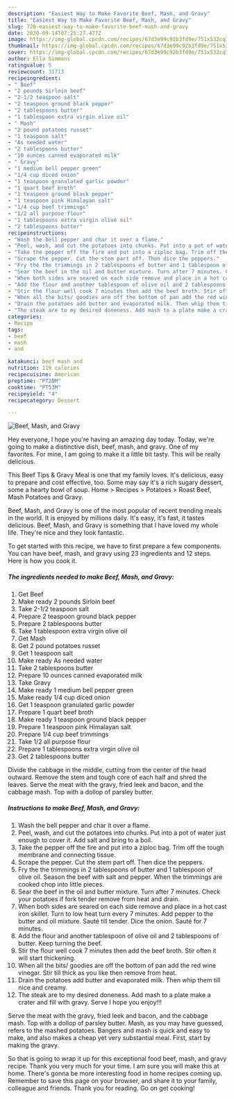 ```yaml
---
description: "Easiest Way to Make Favorite Beef, Mash, and Gravy"
title: "Easiest Way to Make Favorite Beef, Mash, and Gravy"
slug: 720-easiest-way-to-make-favorite-beef-mash-and-gravy
date: 2020-09-14T07:25:27.477Z
image: https://img-global.cpcdn.com/recipes/67d3e99c92b3fd9e/751x532cq70/beef-mash-and-gravy-recipe-main-photo.jpg
thumbnail: https://img-global.cpcdn.com/recipes/67d3e99c92b3fd9e/751x532cq70/beef-mash-and-gravy-recipe-main-photo.jpg
cover: https://img-global.cpcdn.com/recipes/67d3e99c92b3fd9e/751x532cq70/beef-mash-and-gravy-recipe-main-photo.jpg
author: Ella Simmons
ratingvalue: 5
reviewcount: 31713
recipeingredient:
- " Beef"
- "2 pounds Sirloin beef"
- "2-1/2 teaspoon salt"
- "2 teaspoon ground black pepper"
- "2 tablespoons butter"
- "1 tablespoon extra virgin olive oil"
- " Mash"
- "2 pound potatoes russet"
- "1 teaspoon salt"
- "As needed water"
- "2 tablespoons butter"
- "10 ounces canned evaporated milk"
- " Gravy"
- "1 medium bell pepper green"
- "1/4 cup diced onion"
- "1 teaspoon granulated garlic powder"
- "1 quart beef broth"
- "1 teaspoon ground black pepper"
- "1 teaspoon pink Himalayan salt"
- "1/4 cup beef trimmings"
- "1/2 all purpose flour"
- "1 tablespoons extra virgin olive oil"
- "2 tablespoons butter"
recipeinstructions:
- "Wash the bell pepper and char it over a flame."
- "Peel, wash, and cut the potatoes into chunks. Put into a pot of water just enough to cover it. Add salt and bring to a boil."
- "Take the pepper off the fire and put into a ziploc bag. Trim off the tough membrane and connecting tissue."
- "Scrape the pepper. Cut the stem part off. Then dice the peppers."
- "Fry the the trimmings in 2 tablespoons of butter and 1 tablespoon of olive oil. Season the beef with salt and pepper. When the trimmings are cooked chop into little pieces."
- "Sear the beef in the oil and butter mixture. Turn after 7 minutes. Check your potatoes if fork tender remove from heat and drain."
- "When both sides are seared on each side remove and place in a hot cast iron skillet. Turn to low heat turn every 7 minutes. Add pepper to the butter and oil mixture. Sauté till tender. Dice the onion. Sauté for 7 minutes."
- "Add the flour and another tablespoon of olive oil and 2 tablespoons of butter. Keep turning the beef."
- "Stir the flour well cook 7 minutes then add the beef broth. Stir often it will start thickening."
- "When all the bits/ goodies are off the bottom of pan add the red wine vinegar. Stir till thick as you like then remove from heat."
- "Drain the potatoes add butter and evaporated milk. Then whip them till nice and creamy."
- "The steak are to my desired doneness. Add mash to a plate make a crater and fill with gravy. Serve I hope you enjoy!!!"
categories:
- Recipe
tags:
- beef
- mash
- and

katakunci: beef mash and 
nutrition: 119 calories
recipecuisine: American
preptime: "PT20M"
cooktime: "PT53M"
recipeyield: "4"
recipecategory: Dessert

---
```



![Beef, Mash, and Gravy](https://img-global.cpcdn.com/recipes/67d3e99c92b3fd9e/751x532cq70/beef-mash-and-gravy-recipe-main-photo.jpg)

Hey everyone, I hope you're having an amazing day today. Today, we're going to make a distinctive dish, beef, mash, and gravy. One of my favorites. For mine, I am going to make it a little bit tasty. This will be really delicious.

This Beef Tips &amp; Gravy Meal is one that my family loves. It&#39;s delicious, easy to prepare and cost effective, too. Some may say it&#39;s a rich sugary dessert, some a hearty bowl of soup. Home &gt; Recipes &gt; Potatoes &gt; Roast Beef, Mash Potatoes and Gravy.

Beef, Mash, and Gravy is one of the most popular of recent trending meals in the world. It is enjoyed by millions daily. It's easy, it's fast, it tastes delicious. Beef, Mash, and Gravy is something that I have loved my whole life. They're nice and they look fantastic.


To get started with this recipe, we have to first prepare a few components. You can have beef, mash, and gravy using 23 ingredients and 12 steps. Here is how you cook it.

<!--inarticleads1-->

##### The ingredients needed to make Beef, Mash, and Gravy:

1. Get  Beef
1. Make ready 2 pounds Sirloin beef
1. Take 2-1/2 teaspoon salt
1. Prepare 2 teaspoon ground black pepper
1. Prepare 2 tablespoons butter
1. Take 1 tablespoon extra virgin olive oil
1. Get  Mash
1. Get 2 pound potatoes russet
1. Get 1 teaspoon salt
1. Make ready As needed water
1. Take 2 tablespoons butter
1. Prepare 10 ounces canned evaporated milk
1. Take  Gravy
1. Make ready 1 medium bell pepper green
1. Make ready 1/4 cup diced onion
1. Get 1 teaspoon granulated garlic powder
1. Prepare 1 quart beef broth
1. Make ready 1 teaspoon ground black pepper
1. Prepare 1 teaspoon pink Himalayan salt
1. Prepare 1/4 cup beef trimmings
1. Take 1/2 all purpose flour
1. Prepare 1 tablespoons extra virgin olive oil
1. Get 2 tablespoons butter


Divide the cabbage in the middle, cutting from the center of the head outward. Remove the stem and tough core of each half and shred the leaves. Serve the meat with the gravy, fried leek and bacon, and the cabbage mash. Top with a dollop of parsley butter. 

<!--inarticleads2-->

##### Instructions to make Beef, Mash, and Gravy:

1. Wash the bell pepper and char it over a flame.
1. Peel, wash, and cut the potatoes into chunks. Put into a pot of water just enough to cover it. Add salt and bring to a boil.
1. Take the pepper off the fire and put into a ziploc bag. Trim off the tough membrane and connecting tissue.
1. Scrape the pepper. Cut the stem part off. Then dice the peppers.
1. Fry the the trimmings in 2 tablespoons of butter and 1 tablespoon of olive oil. Season the beef with salt and pepper. When the trimmings are cooked chop into little pieces.
1. Sear the beef in the oil and butter mixture. Turn after 7 minutes. Check your potatoes if fork tender remove from heat and drain.
1. When both sides are seared on each side remove and place in a hot cast iron skillet. Turn to low heat turn every 7 minutes. Add pepper to the butter and oil mixture. Sauté till tender. Dice the onion. Sauté for 7 minutes.
1. Add the flour and another tablespoon of olive oil and 2 tablespoons of butter. Keep turning the beef.
1. Stir the flour well cook 7 minutes then add the beef broth. Stir often it will start thickening.
1. When all the bits/ goodies are off the bottom of pan add the red wine vinegar. Stir till thick as you like then remove from heat.
1. Drain the potatoes add butter and evaporated milk. Then whip them till nice and creamy.
1. The steak are to my desired doneness. Add mash to a plate make a crater and fill with gravy. Serve I hope you enjoy!!!


Serve the meat with the gravy, fried leek and bacon, and the cabbage mash. Top with a dollop of parsley butter. Mash, as you may have guessed, refers to the mashed potatoes. Bangers and mash is quick and easy to make, and also makes a cheap yet very substantial meal. First, start by making the gravy. 

So that is going to wrap it up for this exceptional food beef, mash, and gravy recipe. Thank you very much for your time. I am sure you will make this at home. There's gonna be more interesting food in home recipes coming up. Remember to save this page on your browser, and share it to your family, colleague and friends. Thank you for reading. Go on get cooking!
